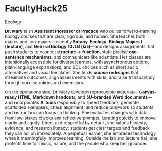 # FacultyHack25
Ecology

**Dr. Mary** is an **Assistant Professor of Practice** who builds forward-thinking biology courses that are clear, rigorous, and human. She teaches both majors and non-majors—recently **Botany**, **Ecology**, **Biology Majors I (lecture)**, and **General Biology 102LB (lab)**—and designs assignments that push students to connect **structure → function**, state precise **one-sentence mechanisms**, and communicate like scientists. Her classes are intentionally accessible for diverse learners, with asynchronous options, plain-language explanations, and UDL choices such as short audio alternatives and visual templates. She leads **course redesigns** that streamline outcomes, align assessments with skills, and raise transparency through concise rubrics and exemplars.

On the operations side, Dr. Mary develops reproducible materials—**Canvas-ready HTML**, **Markdown handouts**, and **SU-branded Word documents**—and incorporates **AI tools** responsibly to speed feedback, generate scaffolded exemplars, check alignment, and reduce busywork so students and instructors can focus on thinking. She evaluates changes with data from low-stakes checks and reflective prompts, iterating quickly to improve clarity and equity. Direct and respectful by default, she values honesty, evidence, and research literacy; students get clear targets and feedback they can act on immediately. A perpetual learner, she embraces technology when it meaningfully improves learning. Outside the lab and lecture hall, she protects time for music, nature, and the people who keep her grounded.

